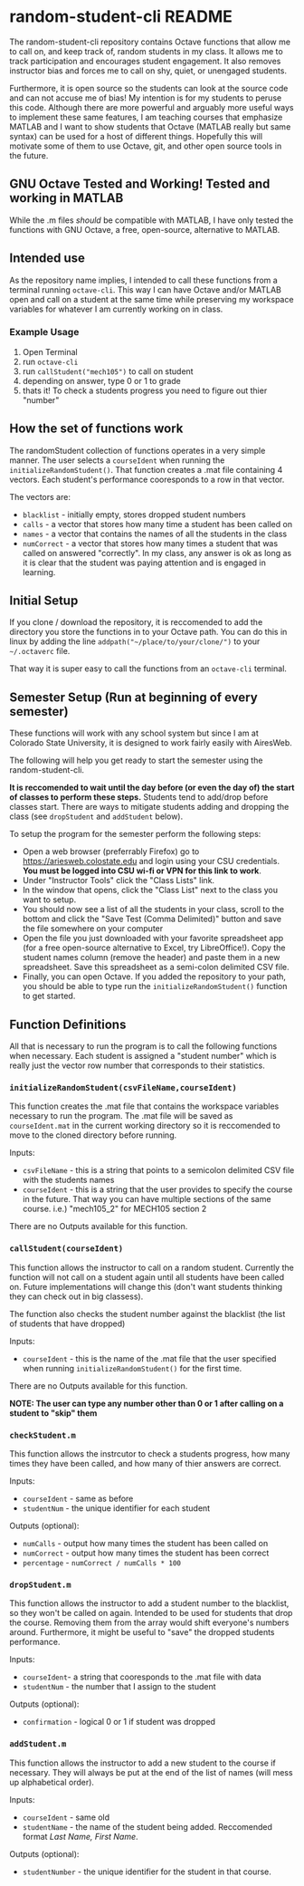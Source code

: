 # random-student-cli README
The random-student-cli repository contains Octave functions that allow me to call on, and keep track of, random students in my class. It allows me to track participation and encourages student engagement. It also removes instructor bias and forces me to call on shy, quiet, or unengaged students.

Furthermore, it is open source so the students can look at the source code and can not accuse me of bias! My intention is for my students to peruse this code. Although there are more powerful and arguably more useful ways to implement these same features, I am teaching courses that emphasize MATLAB and I want to show students that Octave (MATLAB really but same syntax) can be used for a host of different things. Hopefully this will motivate some of them to use Octave, git, and other open source tools in the future.

## GNU Octave Tested and Working! Tested and working in MATLAB
While the .m files *should* be compatible with MATLAB, I have only tested the functions with GNU Octave, a free, open-source, alternative to MATLAB.

## Intended use
As the repository name implies, I intended to call these functions from a terminal running ```octave-cli```. This way I can have Octave and/or MATLAB open and call on a student at the same time while preserving my workspace variables for whatever I am currently working on in class.

### Example Usage
1. Open Terminal
2. run ```octave-cli```
3. run ```callStudent("mech105")``` to call on student
4. depending on answer, type 0 or 1 to grade
5. thats it! To check a students progress you need to figure out thier "number"

## How the set of functions work
The randomStudent collection of functions operates in a very simple manner. The user selects a ```courseIdent``` when running the  ```initializeRandomStudent()```. That function creates a .mat file containing 4 vectors. Each student's performance cooresponds to a row in that vector.

The vectors are:
* ```blacklist``` - initially empty, stores dropped student numbers
* ```calls``` - a vector that stores how many time a student has been called on
* ```names``` - a vector that contains the names of all the students in the class
* ```numCorrect``` - a vector that stores how many times a student that was called on answered "correctly". In my class, any answer is ok as long as it is clear that the student was paying attention and is engaged in learning.

## Initial Setup
If you clone / download the repository, it is reccomended to add the directory you store the functions in to your Octave path. You can do this in linux by adding the line ```addpath("~/place/to/your/clone/")``` to your ```~/.octaverc``` file.

That way it is super easy to call the functions from an ```octave-cli``` terminal.

## Semester Setup (Run at beginning of every semester)
These functions will work with any school system but since I am at Colorado State University, it is designed to work fairly easily with AiresWeb.

The following will help you get ready to start the semester using the random-student-cli.

**It is reccomended to wait until the day before (or even the day of) the start of classes to perform these steps.** Students tend to add/drop before classes start. There are ways to mitigate students adding and dropping the class (see ```dropStudent``` and ```addStudent``` below).

To setup the program for the semester perform the following steps:
* Open a web browser (preferrably Firefox) go to https://ariesweb.colostate.edu and login using your CSU credentials. **You must be logged into CSU wi-fi or VPN for this link to work**.
* Under "Instructor Tools" click the "Class Lists" link.
* In the window that opens, click the "Class List" next to the class you want to setup.
* You should now see a list of all the students in your class, scroll to the bottom and click the "Save Test (Comma Delimited)" button and save the file somewhere on your computer
* Open the file you just downloaded with your favorite spreadsheet app (for a free open-source alternative to Excel, try LibreOffice!). Copy the student names column (remove the header) and paste them in a new spreadsheet. Save this spreadsheet as a semi-colon delimited CSV file.
* Finally, you can open Octave. If you added the repository to your path, you should be able to type run the ```initializeRandomStudent()``` function to get started.

## Function Definitions
All that is necessary to run the program is to call the following functions when necessary. Each student is assigned a "student number" which is really just the vector row number that corresponds to their statistics.

### ```initializeRandomStudent(csvFileName,courseIdent)```
This function creates the .mat file that contains the workspace variables necessary to run the program. The .mat file will be saved as ```courseIdent.mat``` in the current working directory so it is reccomended to move to the cloned directory before running.

Inputs:
* ```csvFileName``` - this is a string that points to a semicolon delimited CSV file with the students names
* ```courseIdent``` - this is a string that the user provides to specify the course in the future. That way you can have multiple sections of the same course. i.e.) "mech105_2" for MECH105 section 2 

There are no Outputs available for this function.

### ```callStudent(courseIdent)```
This function allows the instructor to call on a random student. Currently the function will not call on a student again until all students have been called on. Future implementations will change this (don't want students thinking they can check out in big classess).

The function also checks the student number against the blacklist (the list of students that have dropped)

Inputs:
* ```courseIdent``` - this is the name of the .mat file that the user specified when running ```initializeRandomStudent()``` for the first time.

There are no Outputs available for this function.

**NOTE: The user can type any number other than 0 or 1 after calling on a student to "skip" them**

### ```checkStudent.m```
This function allows the instrcutor to check a students progress, how many times they have been called, and how many of thier answers are correct.

Inputs:
* ```courseIdent``` - same as before
* ```studentNum``` - the unique identifier for each student

Outputs (optional):
* ```numCalls``` - output how many times the student has been called on
* ```numCorrect``` - output how many times the student has been correct
* ```percentage``` - ```numCorrect / numCalls * 100```

### ```dropStudent.m```
This function allows the instructor to add a student number to the blacklist, so they won't be called on again. Intended to be used for students that drop the course. Removing them from the array would shift everyone's numbers around. Furthermore, it might be useful to "save" the dropped students performance. 

Inputs:
* ```courseIdent```- a string that cooresponds to the .mat file with data
* ```studentNum``` - the number that I assign to the student

Outputs (optional):
* ```confirmation``` - logical 0 or 1 if student was dropped

### ```addStudent.m```
This function allows the instructor to add a new student to the course if necessary. They will always be put at the end of the list of names (will mess up alphabetical order).

Inputs:
* ```courseIdent``` - same old
* ```studentName``` - the name of the student being added. Reccomended format *Last Name, First Name*.

Outputs (optional):
* ```studentNumber``` - the unique identifier for the student in that course.
